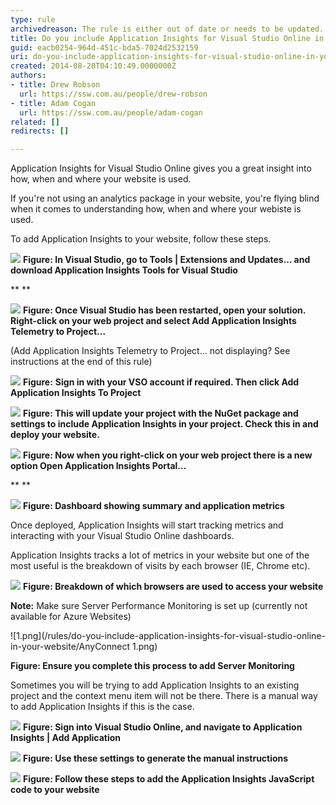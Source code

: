 ```yaml
---
type: rule
archivedreason: The rule is either out of date or needs to be updated.
title: Do you include Application Insights for Visual Studio Online in your website?
guid: eacb0254-964d-451c-bda5-7024d2532159
uri: do-you-include-application-insights-for-visual-studio-online-in-your-website
created: 2014-08-20T04:10:49.0000000Z
authors:
- title: Drew Robson
  url: https://ssw.com.au/people/drew-robson
- title: Adam Cogan
  url: https://ssw.com.au/people/adam-cogan
related: []
redirects: []

---
```


Application Insights for Visual Studio Online gives you a great insight into how, when and where your website is used. 
<!--endintro-->



If you're not using an analytics package in your website, you're flying blind when it comes to understanding how, when and where your webiste is used.

To add Application Insights to your website, follow these steps.

![](/rules/do-you-include-application-insights-for-visual-studio-online-in-your-website/apin1-compressor.png)
 **Figure: In Visual Studio, go to Tools | Extensions and Updates... and download Application Insights Tools for Visual Studio**

**
**

![](/rules/do-you-include-application-insights-for-visual-studio-online-in-your-website/apin5-compressor.png)
 **Figure: Once Visual Studio has been restarted, open your solution. Right-click on your web project and select Add Application Insights Telemetry to Project...**

(Add Application Insights Telemetry to Project... not displaying? See instructions at the end of this rule)

![](/rules/do-you-include-application-insights-for-visual-studio-online-in-your-website/apin6-compressor.png)
 **Figure:** **Sign in with your VSO account if required. Then click Add Application Insights To Project**



![](/rules/do-you-include-application-insights-for-visual-studio-online-in-your-website/apin7-compressor.png)
 **Figure: This will update your project with the NuGet package and settings to include Application Insights in your project. Check this in and deploy your website.**



![](/rules/do-you-include-application-insights-for-visual-studio-online-in-your-website/apin9-compressor.png)
 **Figure: Now when you right-click on your web project there is a new option Open Application Insights Portal...**

**
**

![](/rules/do-you-include-application-insights-for-visual-studio-online-in-your-website/apin10-compressor.png)
**Figure: Dashboard showing summary and application metrics**



Once deployed, Application Insights will start tracking metrics and interacting with your Visual Studio Online dashboards.

Application Insights tracks a lot of metrics in your website but one of the most useful is the breakdown of visits by each browser (IE, Chrome etc).

![](/rules/do-you-include-application-insights-for-visual-studio-online-in-your-website/apin4-compressor.png)
 **Figure: Breakdown of which browsers are used to access your website**

**Note:** Make sure Server Performance Monitoring is set up (currently not available for Azure Websites)

![1.png](/rules/do-you-include-application-insights-for-visual-studio-online-in-your-website/AnyConnect 1.png)

**Figure: Ensure you complete this process to add Server Monitoring**

Sometimes you will be trying to add Application Insights to an existing project and the context menu item will not be there. There is a manual way to add Application Insights if this is the case.

![](/rules/do-you-include-application-insights-for-visual-studio-online-in-your-website/2014-09-05_14-49-56-compressor.png)
 **Figure: Sign into Visual Studio Online, and navigate to Application Insights | Add Application**



![](/rules/do-you-include-application-insights-for-visual-studio-online-in-your-website/2014-09-05_14-59-06-compressor.png)
 **Figure: Use these settings to generate the manual instructions**



![](/rules/do-you-include-application-insights-for-visual-studio-online-in-your-website/2014-09-05_15-26-32-compressor.png)
 **Figure: Follow these steps to add the Application Insights JavaScript code to your website**

